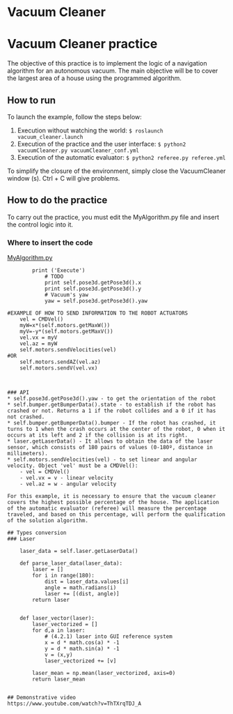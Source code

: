 # Vacuum Cleaner

# Vacuum Cleaner practice

The objective of this practice is to implement the logic of a navigation algorithm for an autonomous vacuum. The main objective will be to cover the largest area of ​​a house using the programmed algorithm.


## How to run
To launch the example, follow the steps below:
1. Execution without watching the world: 
`$ roslaunch vacuum_cleaner.launch`
2. Execution of the practice and the user interface: 
`$ python2 vacuumCleaner.py vacuumCleaner_conf.yml`
3. Execution of the automatic evaluator: 
`$ python2 referee.py referee.yml`

To simplify the closure of the environment, simply close the VacuumCleaner window (s). Ctrl + C will give problems.

## How to do the practice
To carry out the practice, you must edit the MyAlgorithm.py file and insert the control logic into it.

### Where to insert the code
[MyAlgorithm.py](MyAlgorithm.py#L78)
```
        print ('Execute')
            # TODO
            print self.pose3d.getPose3d().x
            print self.pose3d.getPose3d().y
            # Vacuum's yaw
            yaw = self.pose3d.getPose3d().yaw
```

    #EXAMPLE OF HOW TO SEND INFORMATION TO THE ROBOT ACTUATORS
        vel = CMDVel()
        myW=x*(self.motors.getMaxW())
        myV=-y*(self.motors.getMaxV())
        vel.vx = myV
        vel.az = myW
        self.motors.sendVelocities(vel)
    #OR
        self.motors.sendAZ(vel.az)
        self.motors.sendV(vel.vx)
```


### API
* self.pose3d.getPose3d().yaw - to get the orientation of the robot
* self.bumper.getBumperData().state - to establish if the robot has crashed or not. Returns a 1 if the robot collides and a 0 if it has not crashed.
* self.bumper.getBumperData().bumper - If the robot has crashed, it turns to 1 when the crash occurs at the center of the robot, 0 when it occurs at its left and 2 if the collision is at its right.
* laser.getLaserData() - It allows to obtain the data of the laser sensor, which consists of 180 pairs of values ​​(0-180º, distance in millimeters).
* self.motors.sendVelocities(vel) - to set linear and angular velocity. Object 'vel' must be a CMDVel():
    - vel = CMDVel()
    - vel.vx = v - linear velocity
    - vel.az = w - angular velocity

For this example, it is necessary to ensure that the vacuum cleaner covers the highest possible percentage of the house. The application of the automatic evaluator (referee) will measure the percentage traveled, and based on this percentage, will perform the qualification of the solution algorithm.

## Types conversion
### Laser
```
        laser_data = self.laser.getLaserData()

        def parse_laser_data(laser_data):
            laser = []
            for i in range(180):
                dist = laser_data.values[i]
                angle = math.radians(i)
                laser += [(dist, angle)]
            return laser
```

```
        def laser_vector(laser):
            laser_vectorized = []
            for d,a in laser:
                # (4.2.1) laser into GUI reference system
                x = d * math.cos(a) * -1
                y = d * math.sin(a) * -1
                v = (x,y)
                laser_vectorized += [v]

            laser_mean = np.mean(laser_vectorized, axis=0)
            return laser_mean
```

## Demonstrative video
https://www.youtube.com/watch?v=ThTXrqTDJ_A
